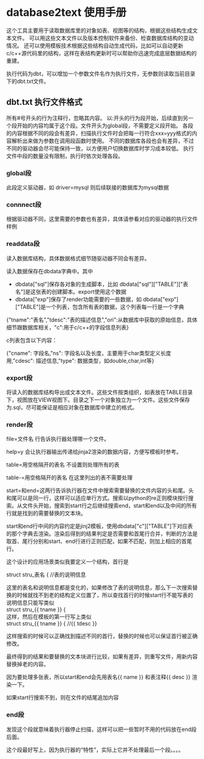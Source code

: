 # database2text 使用手册

这个工具主要用于读取数据库里的对象如表、视图等的结构，根据这些结构生成文本文件。
可以用这些文本文件以及版本控制软件来备份、检查数据库结构的变动情况。
还可以使用模板技术根据这些结构自动生成代码，比如可以自动更新c/c++源代码里的结构，这样在表结构更新时可以帮助你迅速完成底层数据结构的重建。

执行代码为dbt，可以增加一个参数文件名作为执行文件，无参数则读取当前目录下的dbt.txt文件。

## dbt.txt 执行文件格式
所有#号开头的行为注释行，忽略其内容。
以:开头的行为段开始，后续直到另一个段开始的内容均属于这个段。文件开头为global段，不需要定义段开始。
各段的内容根据不同的段会有差异，扫描执行文件时会把每一行符合xxx=yyy格式的内容解析出来做为参数在调用段函数时使用。
不同的数据库各段也会有差异，不过不同的驱动器会尽可能保持一致，以方便用户切换数据库时学习成本较低。
执行文件中段的数量没有限制，执行时依次处理各段。

### global段
此段定义驱动器，如
driver=mysql
则后续联接的数据库为mysql数据

### connnect段
根据驱动器不同，这里需要的参数也有差异，具体请参看对应的驱动器的执行文件样例

### readdata段
读入数据库结构，具体数据格式细节随驱动器不同会有差异。

读入数据保存在dbdata字典中。其中
* dbdata["sql"]保存各对象的生成脚本，比如 dbdata["sql"]["TABLE"]["表名"]是这张表的创建脚本。export使用这个数据
* dbdata["exp"]保存了render功能需要的一些数据，如 dbdata["exp"]["TABLE"]是一个列表，包含所有表的数据，这个列表每一行是一个字典

{"tname":"表名","tdesc":"表的描述信息","ori":从数据库中获取的原始信息，具体细节跟数据库相关，"c":用于c/c++的字段信息列表}
	
c列表包含以下内容：

{"cname": 字段名,"ns": 字段名以及长度，主要用于char类型定义长度用,"cdesc": 描述信息,"type": 数据类型，如double,char,int等}

### export段
将读入的数据库结构导出成文本文件。这些文件按类组织，如表放在TABLE目录下，视图放在VIEW视图下。目录之下一个对象独立为一个文件。这些文件保存为.sql，尽可能保证是相应对象在数据库中建立的格式。

### render段
file=文件名 行告诉执行器处理哪一个文件。

help=y 会让执行器输出传递给jinja2渲染的数据内容，方便写模板时参考。

table=用空格隔开的表名 不设置则处理所有的表

table-=用空格隔开的表名 在这里列出的表不需要处理

start=和end=这两行告诉执行器在文件中搜索需要替换的文件内容的头和尾。头和尾可以是同一行，这样可以适应单行方式。搜索以python的re正则模块按行搜索。从文件头开始，搜索到start行之后继续搜索end，start和end以及中间的所有行就是找到的需要替换的文本块。

start和end行中间的内容约定是jinj2模板，使用dbdata["c"]["TABLE"]下对应表的那个字典去渲染。渲染后得到的结果判定是否需要和首尾行合并，判断的方法是取首、尾行分别和start、end行进行正则匹配，如果不匹配，则加上相应的首尾行。

这个设计的应用场景类似我要定义一个结构，首行是

struct stru_表名 {	//表的说明信息

这里的表名和说明信息都是变化的，如果修改了表的说明信息，那么下一次搜索替换的时候就找不到老的结构定义位置了，所以查找首行的时候start行不能写表的说明信息只能写类似  
struct stru_{{ tname }} {  
这样，然后在模板的第一行写上类似  
struct stru_{{ tname }} {	//{{ tdesc }}
	
这样搜索的时候可以正确找到描述不同的首行，替换的时候也可以保证首行被正确修改。

最终得到的结果和要替换的文本块进行比较，如果有差异，则重写文件，用新内容替换掉老的内容。

因为要处理多张表，所以start和end会先用表名{{ name }} 和表注释{{ desc }} 渲染一下。

如果start行搜索不到，则在文件的结尾追加内容

### end段
发现这个段就意味着执行器停止扫描，这样可以把一些暂时不用的代码放在end段后面。

这个段最好写上，因为执行器的“特性”，实际上它并不处理最后一个段。。。。
